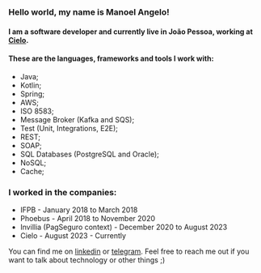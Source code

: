 ### Hello world, my name is Manoel Angelo!

#### I am a software developer and currently live in João Pessoa, working at [Cielo](https://www.cielo.com.br/).

#### These are the languages, frameworks and tools I work with:
*  Java;
*  Kotlin;
*  Spring;
*  AWS;
*  ISO 8583;
*  Message Broker (Kafka and SQS);
*  Test (Unit, Integrations, E2E);
*  REST;
*  SOAP;
*  SQL Databases (PostgreSQL and Oracle);
*  NoSQL;
*  Cache;

### I worked in the companies:
* IFPB - January 2018 to March 2018
* Phoebus - April 2018 to November 2020
* Invillia (PagSeguro context) - December 2020 to August 2023
* Cielo - August 2023 - Currently

You can find me on [linkedin](https://www.linkedin.com/in/manoelangelo/) or [telegram](https://t.me/manoelangelo). Feel free to reach me out if you want to talk about technology or other things ;)
